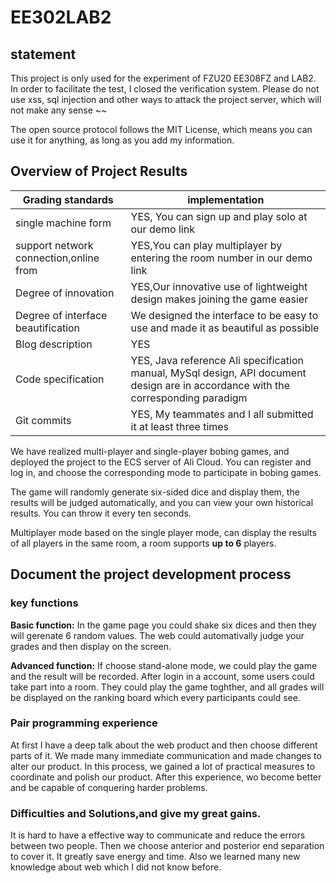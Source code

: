 # EE302LAB2
## statement

This project is only used for the experiment of FZU20 EE308FZ and LAB2. In order to facilitate the test, I closed the verification system. Please do not use xss, sql injection and other ways to attack the project server, which will not make any sense ~~

The open source protocol follows the MIT License, which means you can use it for anything, as long as you add my information.

## Overview of Project Results

| **Grading standards**                  | implementation                                               |
| -------------------------------------- | ------------------------------------------------------------ |
| single machine form                    | YES, You can sign up and play solo at our demo link          |
| support network connection,online from | YES,You can play multiplayer by entering the room number in our demo link |
| Degree of innovation                   | YES,Our innovative use of lightweight design makes joining the game easier |
| Degree of interface beautification     | We designed the interface to be easy to use and made it as beautiful as possible |
| Blog description                       | YES                                                          |
| Code specification                     | YES, Java reference Ali specification manual, MySql design, API document design are in accordance with the corresponding paradigm |
| Git commits                            | YES, My teammates and I all submitted it at least three times |

We have realized multi-player and single-player bobing games, and deployed the project to the ECS server of Ali Cloud. You can register and log in, and choose the corresponding mode to participate in bobing games. 

The game will randomly generate six-sided dice and display them, the results will be judged automatically, and you can view your own historical results. You can throw it every ten seconds.

Multiplayer mode based on the single player mode, can display the results of all players in the same room, a room supports **up to 6** players.





## Document the project development process

### key  functions

**Basic function:** In the game page you could shake six dices and then they will gerenate 6 random values. The web could automativally judge your grades and then display on the screen.

**Advanced function:** If choose stand-alone mode, we could play the game and the result will be recorded. After login in a account, some users could take part into a room. They could play the game toghther, and all grades will be displayed on the ranking board which every participants could see.



### Pair programming experience

At first I have a deep talk about the web product and then choose different parts of it. We made many immediate communication and made changes to alter our product. In this process, we gained a lot of practical measures to coordinate and polish our product. After this experience, wo become better and be capable of conquering harder problems.



### Difficulties and Solutions,and give my great gains.

 It is hard to have a effective way to communicate and reduce the errors between two people. Then we choose anterior and posterior end separation to cover it. It greatly save energy and time. Also we  learned many new knowledge about web which I did not know before.

